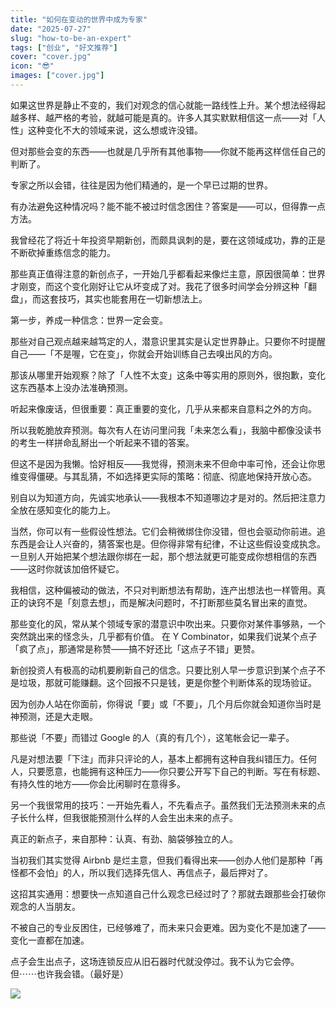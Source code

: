 ```yaml
---
title: "如何在变动的世界中成为专家"
date: "2025-07-27"
slug: "how-to-be-an-expert"
tags: ["创业", "好文推荐"]
cover: "cover.jpg"
icon: "😎"
images: ["cover.jpg"]
---
```

如果这世界是静止不变的，我们对观念的信心就能一路线性上升。某个想法经得起越多样、越严格的考验，就越可能是真的。许多人其实默默相信这一点——对「人性」这种变化不大的领域来说，这么想或许没错。



但对那些会变的东西——也就是几乎所有其他事物——你就不能再这样信任自己的判断了。



专家之所以会错，往往是因为他们精通的，是一个早已过期的世界。



有办法避免这种情况吗？能不能不被过时信念困住？答案是——可以，但得靠一点方法。



我曾经花了将近十年投资早期新创，而颇具讽刺的是，要在这领域成功，靠的正是不断砍掉重练信念的能力。



那些真正值得注意的新创点子，一开始几乎都看起来像烂主意，原因很简单：世界才刚变，而这个变化刚好让它从坏变成了对。我花了很多时间学会分辨这种「翻盘」，而这套技巧，其实也能套用在一切新想法上。



第一步，养成一种信念：世界一定会变。



那些对自己观点越来越笃定的人，潜意识里其实是认定世界静止。只要你不时提醒自己——「不是喔，它在变」，你就会开始训练自己去嗅出风的方向。



那该从哪里开始观察？除了「人性不太变」这条中等实用的原则外，很抱歉，变化这东西基本上没办法准确预测。



听起来像废话，但很重要：真正重要的变化，几乎从来都来自意料之外的方向。



所以我乾脆放弃预测。每次有人在访问里问我「未来怎么看」，我脑中都像没读书的考生一样拼命乱掰出一个听起来不错的答案。



但这不是因为我懒。恰好相反——我觉得，预测未来不但命中率可怜，还会让你思维变得僵硬。与其乱猜，不如选择更实际的策略：彻底、彻底地保持开放心态。



别自以为知道方向，先诚实地承认——我根本不知道哪边才是对的。然后把注意力全放在感知变化的能力上。



当然，你可以有一些假设性想法。它们会稍微绑住你没错，但也会驱动你前进。追东西是会让人兴奋的，猜答案也是。但你得非常有纪律，不让这些假设变成执念。
一旦别人开始把某个想法跟你绑在一起，那个想法就更可能变成你想相信的东西——这时你就该加倍怀疑它。



我相信，这种偏被动的做法，不只对判断想法有帮助，连产出想法也一样管用。真正的诀窍不是「刻意去想」，而是解决问题时，不打断那些莫名冒出来的直觉。



那些变化的风，常从某个领域专家的潜意识中吹出来。只要你对某件事够熟，一个突然跳出来的怪念头，几乎都有价值。
在 Y Combinator，如果我们说某个点子「疯了点」，那通常是称赞——搞不好还比「这点子不错」更赞。



新创投资人有极高的动机要刷新自己的信念。只要比别人早一步意识到某个点子不是垃圾，那就可能赚翻。这个回报不只是钱，更是你整个判断体系的现场验证。



因为创办人站在你面前，你得说「要」或「不要」，几个月后你就会知道你当时是神预测，还是大走眼。



那些说「不要」而错过 Google 的人（真的有几个），这笔帐会记一辈子。



凡是对想法要「下注」而非只评论的人，基本上都拥有这种自我纠错压力。任何人，只要愿意，也能拥有这种压力——你只要公开写下自己的判断。写在有标题、有持久性的地方——你会比闲聊时在意得多。



另一个我很常用的技巧：一开始先看人，不先看点子。虽然我们无法预测未来的点子长什么样，但我很能预测什么样的人会生出未来的点子。



真正的新点子，来自那种：认真、有劲、脑袋够独立的人。



当初我们其实觉得 Airbnb 是烂主意，但我们看得出来——创办人他们是那种「再怪都不会怕」的人，所以我们选择先信人、再信点子，最后押对了。



这招其实通用：想要快一点知道自己什么观念已经过时了？那就去跟那些会打破你观念的人当朋友。



不被自己的专业反困住，已经够难了，而未来只会更难。因为变化不是加速了——变化一直都在加速。



点子会生出点子，这场连锁反应从旧石器时代就没停过。我不认为它会停。
但⋯⋯也许我会错。（最好是）




![](https://prod-files-secure.s3.us-west-2.amazonaws.com/112d0858-5090-4d34-a606-b75eb8d65fd2/46476355-9cf3-4e99-9b7a-3531bc426380/1000202064.png?X-Amz-Algorithm=AWS4-HMAC-SHA256&X-Amz-Content-Sha256=UNSIGNED-PAYLOAD&X-Amz-Credential=ASIAZI2LB466R7LKZQYV%2F20251029%2Fus-west-2%2Fs3%2Faws4_request&X-Amz-Date=20251029T042025Z&X-Amz-Expires=3600&X-Amz-Security-Token=IQoJb3JpZ2luX2VjEBMaCXVzLXdlc3QtMiJGMEQCIFL1wmErvpgpjibnLWAZjiR3mHQxqKUYEqGdREpbUoXEAiA18F241wl8Vu51TMykBAWklHC11Q717XAAQeNrLvoYYSqIBAjM%2F%2F%2F%2F%2F%2F%2F%2F%2F%2F8BEAAaDDYzNzQyMzE4MzgwNSIMNJatZaXJfSl%2BSubXKtwDOgyoPZ0hRq6INimg%2FNW1DpwwxD%2FlGhnM5EEojlMMuP3wiO5cblUBJAzNZTpwnY79GVOehAmicxh3i8hyYxHT7a5nistlLogngbyRBY4swrkn7vKGBQGovEpg9Zv%2BtDQB2P62kD0hIfFlCtvkauB2mxYPlYttbxEh3Vi0Mfe7GhX7BWtaNjWXDMYOtvn9Tv10VStBvUMdazy5Rt589uJA6U%2F8dLbE%2BQL0XKR6svzQ6x1LDcIDW7MwerGAs6LKQcAsmgsqms%2Bd6QYlJMEm6I35yyCnScU%2BptWGZT39NA3Ei3nWzMYV1mERA5tnvuwtymvr26lmgxN3vdz5ewN7ScylStR1ileZ7ALSgx0zI8tLs%2FgIC527aVIxctApZ%2B63FQ%2FJ2YKjZB1MLDflRIYcPDQRlm2yYw%2FmrfH7B2VeepP6%2B%2FUiu0fX1Cuuz%2B07uTNG%2FDDGdooBviV%2FjDC8mx9r%2FblTf%2Foc%2BgwvudxJRxiLdIxphAW6KYG3Sgl%2FI7cLPEgIDtAEjwK2Ax6Jz%2FvpQHGE%2Bn7sXF3qnJCeKuuNKiV%2FAMsuCzc%2FtHLWddvrktWM3lPDpfWyL6ug4AZFHjGrCr3mvvMM6wNk97TmXafwmfdFnnIVYqgRw%2F5pBwSFFZhOQxgw5YOGyAY6pgFGfI1OEM9hNXhdKkye4sSRx0nuXXbIknP1gOLE82%2F5x455pOo3ldVUugbJPSbLJuk032gJ04PBRXh7LdM40C5t5m%2B5sA4XEL3mXkuZJwwQrgoGRMDINM0v63GzZQiX%2Bi%2FqdO4eHWYPEhXAIW9o%2Ba5Ae%2FBqtA8RrulX7M%2BmrDQO5Xft%2F%2FzFgk%2Ftv6oR7Lam0mH9uwrmDasx0dY3eH113zyiy4709ycT&X-Amz-Signature=e3021a2ba0cb63346250c7934c90496673b2b88ddd7985956846281417c06602&X-Amz-SignedHeaders=host&x-amz-checksum-mode=ENABLED&x-id=GetObject)

